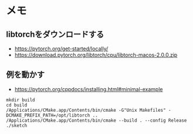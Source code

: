 # メモ

## libtorchをダウンロードする

- https://pytorch.org/get-started/locally/
- https://download.pytorch.org/libtorch/cpu/libtorch-macos-2.0.0.zip

## 例を動かす

- https://pytorch.org/cppdocs/installing.html#minimal-example

```
mkdir build
cd build
/Applications/CMake.app/Contents/bin/cmake -G"Unix Makefiles" -DCMAKE_PREFIX_PATH=/opt/libtorch ..
/Applications/CMake.app/Contents/bin/cmake --build . --config Release
./sketch
```




